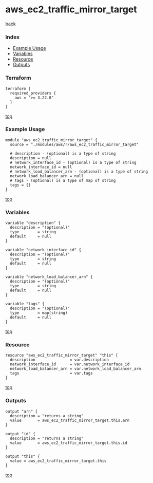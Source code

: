 # aws_ec2_traffic_mirror_target

[back](../aws.md)

### Index

- [Example Usage](#example-usage)
- [Variables](#variables)
- [Resource](#resource)
- [Outputs](#outputs)

### Terraform

```hcl
terraform {
  required_providers {
    aws = ">= 3.22.0"
  }
}
```

[top](#index)

### Example Usage

```hcl
module "aws_ec2_traffic_mirror_target" {
  source = "./modules/aws/r/aws_ec2_traffic_mirror_target"

  # description - (optional) is a type of string
  description = null
  # network_interface_id - (optional) is a type of string
  network_interface_id = null
  # network_load_balancer_arn - (optional) is a type of string
  network_load_balancer_arn = null
  # tags - (optional) is a type of map of string
  tags = {}
}
```

[top](#index)

### Variables

```hcl
variable "description" {
  description = "(optional)"
  type        = string
  default     = null
}

variable "network_interface_id" {
  description = "(optional)"
  type        = string
  default     = null
}

variable "network_load_balancer_arn" {
  description = "(optional)"
  type        = string
  default     = null
}

variable "tags" {
  description = "(optional)"
  type        = map(string)
  default     = null
}
```

[top](#index)

### Resource

```hcl
resource "aws_ec2_traffic_mirror_target" "this" {
  description               = var.description
  network_interface_id      = var.network_interface_id
  network_load_balancer_arn = var.network_load_balancer_arn
  tags                      = var.tags
}
```

[top](#index)

### Outputs

```hcl
output "arn" {
  description = "returns a string"
  value       = aws_ec2_traffic_mirror_target.this.arn
}

output "id" {
  description = "returns a string"
  value       = aws_ec2_traffic_mirror_target.this.id
}

output "this" {
  value = aws_ec2_traffic_mirror_target.this
}
```

[top](#index)